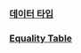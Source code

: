 ### [데이터 타입](https://poiemaweb.com/js-data-type-variable)

### [Equality Table](https://dorey.github.io/JavaScript-Equality-Table/)
